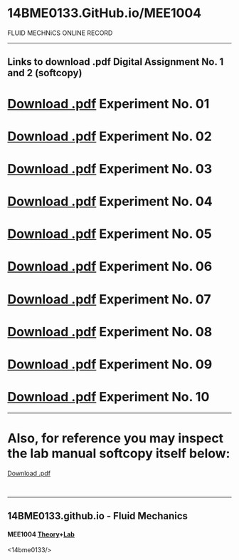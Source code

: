 # 14BME0133.GitHub.io/MEE1004
FLUID MECHNiCS ONLINE RECORD


---

## Links to download .pdf Digital Assignment No. 1 and 2 (softcopy)

# [Download .pdf](EX_01.pdf) Experiment No. 01
# [Download .pdf](EX_02.pdf) Experiment No. 02
# [Download .pdf](EX_03.pdf) Experiment No. 03
# [Download .pdf](EX_04.pdf) Experiment No. 04
# [Download .pdf](EX_05.pdf) Experiment No. 05
# [Download .pdf](EX_06.pdf) Experiment No. 06
# [Download .pdf](EX_07.pdf) Experiment No. 07
# [Download .pdf](EX_08.pdf) Experiment No. 08
# [Download .pdf](EX_09.pdf) Experiment No. 09
# [Download .pdf](EX_10.pdf) Experiment No. 10


---

# Also, for reference you may inspect the lab manual softcopy itself below:
[Download .pdf](https://github.com/14BME0133/MEE1004/MEE1004-LAB-MANUAL.pdf)

<br>
<hr>

## 14BME0133.github.io - Fluid Mechanics 

#### MEE1004 [Theory](https://14bme0133.github.io/MEE1004/)+[Lab](https://14bme0133.github.io/MEE1004L/)
<14bme0133/>
